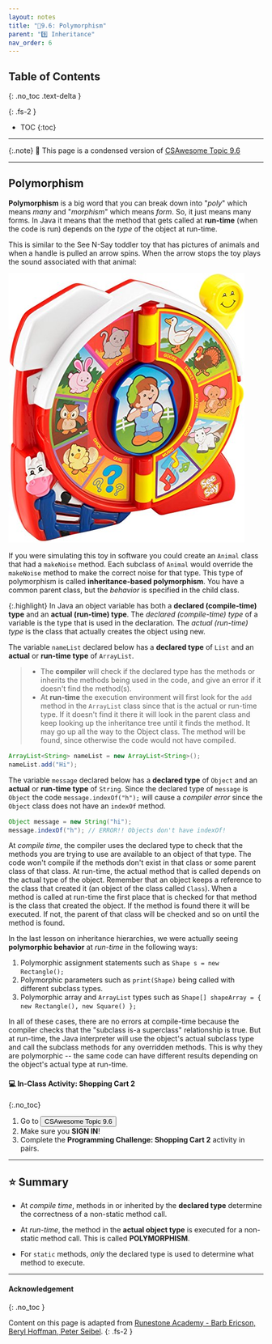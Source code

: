 ```yaml
---
layout: notes
title: "📓9.6: Polymorphism" 
parent: "9️⃣ Inheritance"
nav_order: 6
---
```


## Table of Contents
{: .no_toc .text-delta }

{: .fs-2 }
- TOC
{:toc}

---

{:.note}
📖 This page is a condensed version of [CSAwesome Topic 9.6](https://runestone.academy/ns/books/published/csawesome/Unit9-Inheritance/topic-9-6-polymorphism.html) 

---

## Polymorphism

**Polymorphism** is a big word that you can break down into "_poly_" which means _many_ and "_morphism_" which means _form_. So, it just means many forms. In Java it means that the method that gets called at **run-time** (when the code is run) depends on the *type* of the object at run-time.

This is similar to the See N-Say toddler toy that has pictures of animals and when a handle is pulled an arrow spins.  When the arrow stops the toy plays the sound associated with that animal:

![image](Figures/SeeNSay.jpg)

If you were simulating this toy in software you could create an ``Animal`` class that had a ``makeNoise`` method. Each subclass of ``Animal`` would override the ``makeNoise`` method to make the correct noise for that type.  This type of polymorphism is called **inheritance-based polymorphism**.  You have a common parent class, but the _behavior_ is specified in the child class.

{:.highlight}
In Java an object variable has both a **declared (compile-time) type** and an **actual (run-time) type**.  The *declared (compile-time) type*  of a variable is the type that is used in the declaration.  The *actual (run-time) type* is the class that actually creates the object using new.

The variable ``nameList`` declared below has a **declared type** of ``List`` and an **actual** or **run-time type** of ``ArrayList``.  
> * The **compiler** will check if the declared type has the methods or inherits the methods being used in the code, and give an error if it doesn't find the method(s).
> * At **run-time** the execution environment will first look for the ``add`` method in the ``ArrayList`` class since that is the actual or run-time type. If it doesn't find it there it will look in the parent class and keep looking up the inheritance tree until it finds the method. It may go up all the way to the Object class. The method will be found, since otherwise the code would not have compiled.

```java
ArrayList<String> nameList = new ArrayList<String>();
nameList.add("Hi");
```

<div class="warn" markdown="block">
  
The variable ``message`` declared below has a **declared type** of ``Object`` and an **actual** or **run-time type** of ``String``. Since the declared type of ``message`` is ``Object`` the code ``message.indexOf("h");`` will cause a _compiler error_ since the ``Object`` class does not have an ``indexOf`` method.

```java
Object message = new String("hi");
message.indexOf("h"); // ERROR!! Objects don't have indexOf!
```
</div>

At _compile time_, the compiler uses the declared type to check that the methods you are trying to use are available to an object of that type.  The code won't compile if the methods don't exist in that class or some parent class of that class.  At run-time, the actual method that is called depends on the actual type of the object.  Remember that an object keeps a reference to the class that created it (an object of the class called ``Class``).  When a method is called at run-time the first place that is checked for that method is the class that created the object.  If the method is found there it will be executed.  If not, the parent of that class will be checked and so on until the method is found.

In the last lesson on inheritance hierarchies, we were actually seeing **polymorphic behavior** at _run-time_ in the following ways:

1. Polymorphic assignment statements such as ``Shape s = new Rectangle();``
2. Polymorphic parameters such as ``print(Shape)`` being called with different subclass types.
3. Polymorphic array and ``ArrayList`` types such as ``Shape[] shapeArray = { new Rectangle(), new Square() };``

In all of these cases, there are no errors at compile-time because the compiler checks that the "subclass is-a superclass" relationship is true. But at run-time, the Java interpreter will use the object's actual subclass type and call the subclass methods for any overridden methods. This is why they are polymorphic -- the same code can have different results depending on the object's actual type at run-time.

#### 💻 In-Class Activity: Shopping Cart 2
{:.no_toc}


<div class="task" markdown="block">
    
1. Go to <a href="https://runestone.academy/ns/books/published/csawesome/Unit9-Inheritance/topic-9-6-polymorphism.html"><button type="button" name="button" class="btn">CSAwesome Topic 9.6</button></a> 
2. Make sure you **SIGN IN**!
3. Complete the **Programming Challenge: Shopping Cart 2** activity in pairs.

</div>

---

## ⭐️ Summary

- At _compile time_, methods in or inherited by the **declared type** determine the correctness of a non-static method call.

- At _run-time_, the method in the **actual object type** is executed for a non-static method call. This is called **POLYMORPHISM**.

- For `static` methods, *only* the declared type is used to determine what method to execute.

---

#### Acknowledgement
{: .no_toc }

Content on this page is adapted from [Runestone Academy - Barb Ericson, Beryl Hoffman, Peter Seibel](https://runestone.academy/ns/books/published/csawesome/index.html?mode=browsing).
{: .fs-2 }

